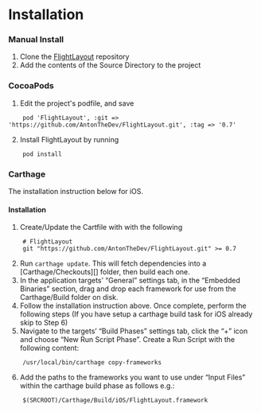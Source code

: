 # Installation

### Manual Install

1. Clone the [FlightLayout](git@github.com:AntonTheDev/FlightLayout.git) repository 
2. Add the contents of the Source Directory to the project

### CocoaPods

1. Edit the project's podfile, and save

```
    pod 'FlightLayout', :git => 'https://github.com/AntonTheDev/FlightLayout.git', :tag => '0.7'
```
2. Install FlightLayout by running

```
    pod install
```
    
### Carthage

The installation instruction below for iOS.

#### Installation

1. Create/Update the Cartfile with with the following
	
```
    # FlightLayout
    git "https://github.com/AntonTheDev/FlightLayout.git" >= 0.7

```

2. Run `carthage update`. This will fetch dependencies into a [Carthage/Checkouts][] folder, then build each one.
3. In the application targets’ “General” settings tab, in the “Embedded Binaries” section, drag and drop each framework for use from the Carthage/Build folder on disk.
4. Follow the installation instruction above. Once complete, perform the following steps
(If you have setup a carthage build task for iOS already skip to Step 6) 
5. Navigate to the targets’ “Build Phases” settings tab, click the “+” icon and choose “New Run Script Phase”. Create a Run Script with the following content:

```
    /usr/local/bin/carthage copy-frameworks
```
  	
6. Add the paths to the frameworks you want to use under “Input Files” within the carthage build phase as follows e.g.:

```
    $(SRCROOT)/Carthage/Build/iOS/FlightLayout.framework	
```
